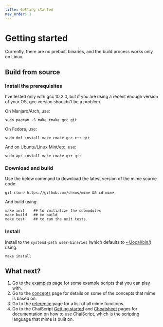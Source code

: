 ```yaml
---
title: Getting started
nav_order: 1
---
```


# Getting started

Currently, there are no prebuilt binaries,  and the build process works only on Linux.

## Build from source

### Install the prerequisites

I've tested only with gcc 10.2.0, but if you are using a recent enough version of your OS, gcc version shouldn't be a problem.

On Manjaro/Arch,  use:

	sudo pacman -S make cmake gcc git

On Fedora, use:

	sudo dnf install make cmake gcc-c++ git

And on Ubuntu/Linux Mint/etc, use:

	sudo apt install make cmake g++ git

### Download and build

Use the below command to download the latest version of the mime source code:

	git clone https://github.com/shsms/mime && cd mime

And build using:

	make init    ## to initialize the submodules
	make build   ## to build
	make test    ## to run the unit tests.
	
### Install

Install to the `systemd-path user-binaries` (which defaults to [~/.local/bin/](https://www.freedesktop.org/software/systemd/man/file-hierarchy.html#~/.local/bin/)) using:

	make install

## What next?

1. Go to the [examples](examples.md) page for some example scripts that you can play with.
2. Go to the [concepts](concepts.md) page for details on some of the concepts that mime is based on.
3. Go to the [reference](reference.md) page for a list of all mime functions.
4. Go to the ChaiScript [Getting started](https://codedocs.xyz/ChaiScript/ChaiScript/LangGettingStarted.html) and [Cheatsheet](https://github.com/ChaiScript/ChaiScript/blob/develop/cheatsheet.md#language-reference) pages for documentation on how to use ChaiScript,  which is the scripting language that mime is built on.
